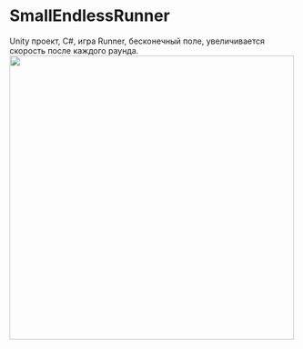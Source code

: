 # SmallEndlessRunner
Unity проект, C#, игра Runner, бесконечный поле, увеличивается скорость после каждого раунда. 
<img src= "https://user-images.githubusercontent.com/93401804/139577505-3e55d9f3-3aa7-4454-af02-8be5da03d794.jpg" width="500">

